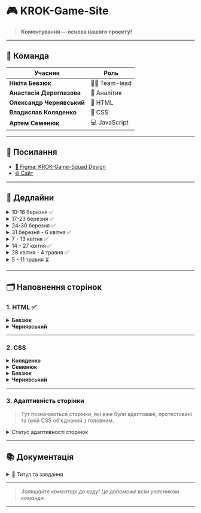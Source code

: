 # 🎮 KROK-Game-Site

> **Коментування — основа нашого проєкту!**

---

## 👥 Команда

<p align="center">

| Учасник                | Роль                                 |
|------------------------|--------------------------------------|
| **Нікіта Бевзюк**      | 🧑‍💻 Team-lead    |
| **Анастасія Дереглазова** | 📄 Аналітик           |
| **Олександр Чернявський** | 🎨  HTML                   |
| **Владислав Коляденко**   | 🎨 CSS                           |
| **Артем Семенюк**         | 💻 JavaScript               |

</p>

---

## 🔗 Посилання

- [🎨 Figma: KROK-Game-Squad Design](https://www.figma.com/design/nlaPm1hiJnFQfS5axMWOCM/KROK-Game-Squad?node-id=0-1&t=WsPWhu8PjJ7uHv2I-1)
- [🌐 Сайт](https://krok-game-site.onrender.com/)

---

## 📅 Дедлайни

<details>
  <summary>10-16 березня ✅</summary>
  Основна частина HTML та розробка структури проекту.
</details>

<details>
  <summary>17-23 березня ✅</summary>
  Наповнення сторінок матеріалом, створення CSS структури для navbar та footer.
</details>

<details>
  <summary>24-30 березня ✅</summary>
  Зустріч щодо продуктивності. Завершення HTML, закінчення з navbar, footer та адаптацією до них. Повне виконання 2 сторінок.
</details>

<details>
  <summary>31 березня - 6 квітня ✅</summary>
  Формування принципу розробки CSS. Початок роботи над не адаптивним CSS. Зустріч-обговорення щодо проєкту.
</details>

<details>
  <summary>7 - 13 квітня ✅</summary>
  Дороблення основного CSS, а також розробка JS. Обговорення фінальних етапів для коректного зведення сайту.
</details>

<details>
  <summary>14 - 27 квітня ✅</summary>
  Перерва на сесію.
</details>

<details>
  <summary>28 квітня - 4 травня ✅ </summary>
  Дороблюємо сторінки по наповнення. Адаптуємо сторінки паралельно з об'єднанням їх в основному css-файлі.
</details>

<details>
  <summary>5 - 11 травня ⏳</summary>
  Завершення з CSS та аналіз Wordpress можливостей. Активна робота над аналізом.
</details>

---

## 🗂️ Наповнення сторінок

### 1. **HTML** ✅

<details>
  <summary><b>Бевзюк</b></summary>

- index.html
- 404.html
- about.html
- tournaments.html
- tournaments_cs2_2024.html

</details>

<details>
  <summary><b>Чернявський</b></summary>

- index.html
- comands.html
- comands_cs2.html
- news1.html
- news_and_events.html
- site_map.html

</details>

---

### 2. **CSS**

<details>
  <summary><b>Коляденко</b></summary>

- navbar & footer
- news_and_events.html
- news1.html
- tournaments.html

</details>

<details>
  <summary><b>Семенюк</b></summary>

- index.html✅
- comands.html✅

</details>

<details>
  <summary><b>Бевзюк</b></summary>

- about.html
- tournaments_cs2_2024.html (макет для WordPress)

</details>

<details>
  <summary><b>Чернявський</b></summary>

- 404.html✅
- site_map.html✅
- comands_cs2.html✅

</details>

---

### 3. **Адаптивність сторінки**

> Тут позначаються сторінки, які вже були адаптовані, протестовані та їхній CSS об'єднаний з головним.

<details>
  <summary>Статус адаптивності сторінок</summary>

- index.html ❌
- about.html ❌
- tournaments.html ❌
- tournaments_cs2_2024.html ❌
- tournaments_dota2_2024.html ❌
- tournaments_lol_2024.html ❌
- 404.html ❌
- comands.html ❌
- comands_cs2.html ❌
- comands_dota2.html ❌
- news1.html ❌
- news_and_events.html ❌
- site_map.html ❌

</details>
<!-- ✅❌  -->

---

## 📚 Документація

<details>
  <summary>📝 Титул та завдання</summary>
  Додати після здачі
</details>

---

> _Залишайте коментарі до коду! Це допоможе всім учасникам команди._

---
